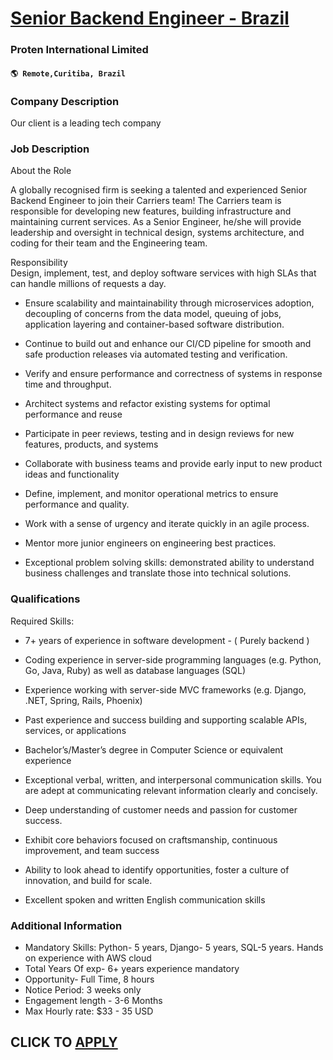 # [Senior Backend Engineer - Brazil](https://www.remotewlb.com/apply/senior-backend-engineer-brazil)  
### Proten International Limited  
#### `🌎 Remote,Curitiba, Brazil`  

### **Company Description**

Our client is a leading tech company

###  **Job Description**

About the Role

A globally recognised firm is seeking a talented and experienced Senior Backend Engineer to join their Carriers team! The Carriers team is responsible for developing new features, building infrastructure and maintaining current services. As a Senior Engineer, he/she will provide leadership and oversight in technical design, systems architecture, and coding for their team and the Engineering team.  
  
Responsibility  
Design, implement, test, and deploy software services with high SLAs that can handle millions of requests a day.

  * Ensure scalability and maintainability through microservices adoption, decoupling of concerns from the data model, queuing of jobs, application layering and container-based software distribution.

  * Continue to build out and enhance our CI/CD pipeline for smooth and safe production releases via automated testing and verification.

  * Verify and ensure performance and correctness of systems in response time and throughput.

  * Architect systems and refactor existing systems for optimal performance and reuse

  * Participate in peer reviews, testing and in design reviews for new features, products, and systems

  * Collaborate with business teams and provide early input to new product ideas and functionality

  * Define, implement, and monitor operational metrics to ensure performance and quality.

  * Work with a sense of urgency and iterate quickly in an agile process.

  * Mentor more junior engineers on engineering best practices.

  * Exceptional problem solving skills: demonstrated ability to understand business challenges and translate those into technical solutions.

###  **Qualifications**

Required Skills:

  * 7+ years of experience in software development - ( Purely backend )

  * Coding experience in server-side programming languages (e.g. Python, Go, Java, Ruby) as well as database languages (SQL)

  * Experience working with server-side MVC frameworks (e.g. Django, .NET, Spring, Rails, Phoenix)

  * Past experience and success building and supporting scalable APIs, services, or applications

  * Bachelor’s/Master’s degree in Computer Science or equivalent experience

  * Exceptional verbal, written, and interpersonal communication skills. You are adept at communicating relevant information clearly and concisely.

  * Deep understanding of customer needs and passion for customer success.

  * Exhibit core behaviors focused on craftsmanship, continuous improvement, and team success

  * Ability to look ahead to identify opportunities, foster a culture of innovation, and build for scale.

  * Excellent spoken and written English communication skills

###  **Additional Information**

  * Mandatory Skills: Python- 5 years, Django- 5 years, SQL-5 years. Hands on experience with AWS cloud
  * Total Years Of exp- 6+ years experience mandatory
  * Opportunity- Full Time, 8 hours
  * Notice Period: 3 weeks only
  * Engagement length - 3-6 Months
  * Max Hourly rate: $33 - 35 USD 

  
## CLICK TO [APPLY](https://www.remotewlb.com/apply/senior-backend-engineer-brazil)

